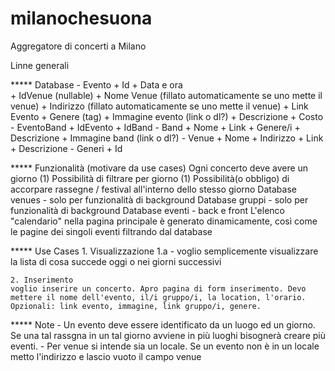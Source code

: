# milanochesuona
Aggregatore di concerti a Milano

Linne generali

***** Database
	- Evento
		+ Id
		+ Data e ora  
		+ IdVenue (nullable)
		+ Nome Venue (fillato automaticamente se uno mette il venue)
		+ Indirizzo (fillato automaticamente se uno mette il venue)
		+ Link Evento
		+ Genere (tag)
		+ Immagine evento (link o dl?)
		+ Descrizione
		+ Costo
	- EventoBand
		+ IdEvento
		+ IdBand
	- Band
		+ Nome
		+ Link
		+ Genere/i
		+ Descrizione
		+ Immagine band (link o dl?)
	- Venue
		+ Nome
		+ Indirizzo
		+ Link
		+ Descrizione
	- Generi
		+ Id

***** Funzionalità (motivare da use cases)
	Ogni concerto deve avere un giorno (1)
	Possibilità di filtrare per giorno (1)
	Possibilità(o obbligo) di accorpare rassegne / festival all'interno dello stesso giorno
	Database venues - solo per funzionalità di background
	Database gruppi - solo per funzionalità di background
	Database eventi - back e front
	L'elenco "calendario" nella pagina principale è generato dinamicamente, così come le pagine dei singoli eventi filtrando dal database
	
***** Use Cases
	1. Visualizzazione 
		1.a - voglio semplicemente visualizzare la lista di cosa succede oggi o nei giorni successivi 
	
	2. Inserimento
	voglio inserire un concerto. Apro pagina di form inserimento. Devo mettere il nome dell'evento, il/i gruppo/i, la location, l'orario. Opzionali: link evento, immagine, link gruppo/i, genere.

***** Note
	- Un evento deve essere identificato da un luogo ed un giorno. Se una tal rassgna in un tal giorno avviene in più luoghi bisognerà creare più eventi.
	- Per venue si intende sia un locale. Se un evento non è in un locale metto l'indirizzo e lascio vuoto il campo venue
